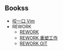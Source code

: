 ## Bookss
* [咬一口 Vim](http://www.swaroopch.com/notes/Vim_zh-cn)
* REWORK
    * [REWORK](http://37signals.com/rework/)
    * [REWORK 重塑工作](http://www.v2ex.com/rework)
    * [REWORK GIT](https://github.com/livid/rework)
